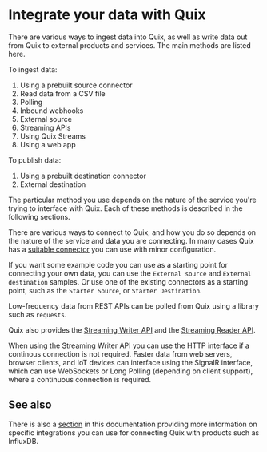 # Integrate your data with Quix

There are various ways to ingest data into Quix, as well as write data out from Quix to external products and services. The main methods are listed here.

To ingest data:

1. Using a prebuilt source connector
2. Read data from a CSV file
3. Polling
4. Inbound webhooks
5. External source
6. Streaming APIs
7. Using Quix Streams
8. Using a web app

To publish data:

1. Using a prebuilt destination connector
2. External destination


The particular method you use depends on the nature of the service you're trying to interface with Quix. Each of these methods is described in the following sections.

There are various ways to connect to Quix, and how you do so depends on the nature of the service and data you are connecting. In many cases Quix has a [suitable connector](../../connectors/index.md) you can use with minor configuration. 

If you want some example code you can use as a starting point for connecting your own data, you can use the `External source` and `External destination` samples. Or use one of the existing connectors as a starting point, such as the `Starter Source`, or `Starter Destination`.

Low-frequency data from REST APIs can be polled from Quix using a library such as `requests`. 

Quix also provides the [Streaming Writer API](../../apis/streaming-writer-api/overview.md) and the [Streaming Reader API](../../apis/streaming-reader-api/overview.md). 

When using the Streaming Writer API you can use the HTTP interface if a continous connection is not required. Faster data from web servers, browser clients, and IoT devices can interface using the SignalR interface, which can use WebSockets or Long Polling (depending on client support), where a continuous connection is required.

## See also

There is also a [section](../../integrations/overview.md) in this documentation providing more information on specific integrations you can use for connecting Quix with products such as InfluxDB.
